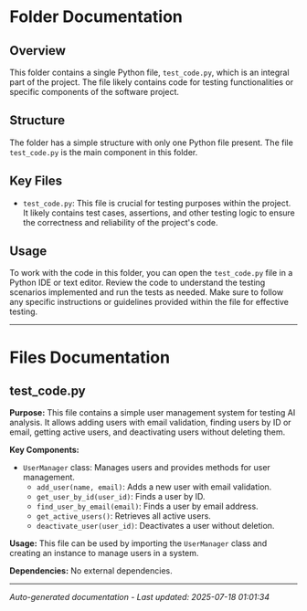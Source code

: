 # Folder Documentation

## Overview
This folder contains a single Python file, `test_code.py`, which is an integral part of the project. The file likely contains code for testing functionalities or specific components of the software project.

## Structure
The folder has a simple structure with only one Python file present. The file `test_code.py` is the main component in this folder.

## Key Files
- `test_code.py`: This file is crucial for testing purposes within the project. It likely contains test cases, assertions, and other testing logic to ensure the correctness and reliability of the project's code.

## Usage
To work with the code in this folder, you can open the `test_code.py` file in a Python IDE or text editor. Review the code to understand the testing scenarios implemented and run the tests as needed. Make sure to follow any specific instructions or guidelines provided within the file for effective testing.

---

# Files Documentation

## test_code.py

**Purpose:** This file contains a simple user management system for testing AI analysis. It allows adding users with email validation, finding users by ID or email, getting active users, and deactivating users without deleting them.

**Key Components:**
- `UserManager` class: Manages users and provides methods for user management.
  - `add_user(name, email)`: Adds a new user with email validation.
  - `get_user_by_id(user_id)`: Finds a user by ID.
  - `find_user_by_email(email)`: Finds a user by email address.
  - `get_active_users()`: Retrieves all active users.
  - `deactivate_user(user_id)`: Deactivates a user without deletion.

**Usage:** This file can be used by importing the `UserManager` class and creating an instance to manage users in a system.

**Dependencies:** No external dependencies.

---
*Auto-generated documentation - Last updated: 2025-07-18 01:01:34*
